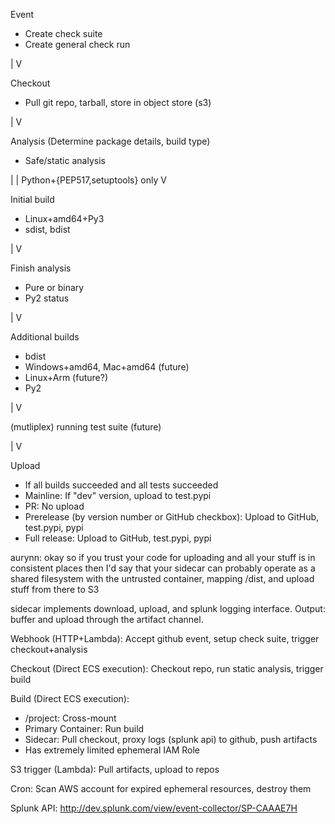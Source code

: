 Event
* Create check suite
* Create general check run

|
V

Checkout
* Pull git repo, tarball, store in object store (s3)

|
V

Analysis (Determine package details, build type)
* Safe/static analysis

|
| Python+{PEP517,setuptools} only
V

Initial build 
* Linux+amd64+Py3
* sdist, bdist

|
V

Finish analysis
* Pure or binary
* Py2 status

|
V

Additional builds
* bdist
* Windows+amd64, Mac+amd64 (future)
* Linux+Arm (future?)
* Py2

|
V

(mutliplex) running test suite (future)

|
V

Upload
* If all builds succeeded and all tests succeeded
* Mainline: If "dev" version, upload to test.pypi
* PR: No upload
* Prerelease (by version number or GitHub checkbox): Upload to GitHub, test.pypi, pypi
* Full release: Upload to GitHub, test.pypi, pypi



aurynn:
okay so if you trust your code for uploading and all your stuff is in consistent places then I'd say that your sidecar can probably operate as a shared filesystem with the untrusted container, mapping /dist, and upload stuff from there to S3

sidecar implements download, upload, and splunk logging interface. Output: buffer and upload through the artifact channel.


Webhook (HTTP+Lambda): Accept github event, setup check suite, trigger checkout+analysis

Checkout (Direct ECS execution): Checkout repo, run static analysis, trigger build

Build (Direct ECS execution):
* /project: Cross-mount
* Primary Container: Run build
* Sidecar: Pull checkout, proxy logs (splunk api) to github, push artifacts
* Has extremely limited ephemeral IAM Role

S3 trigger (Lambda): Pull artifacts, upload to repos

Cron: Scan AWS account for expired ephemeral resources, destroy them

Splunk API: http://dev.splunk.com/view/event-collector/SP-CAAAE7H
